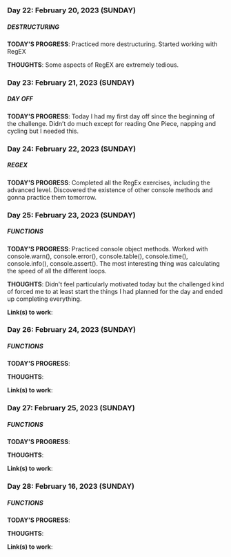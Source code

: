 ### Day 22: February 20, 2023 (SUNDAY)

##### DESTRUCTURING

**TODAY'S PROGRESS**: Practiced more destructuring. Started working with RegEX

**THOUGHTS**: Some aspects of RegEX are extremely tedious.

### Day 23: February 21, 2023 (SUNDAY)

##### DAY OFF

**TODAY'S PROGRESS**: Today I had my first day off since the beginning of the challenge. Didn’t do much except for reading One Piece, napping and cycling but I needed this.

### Day 24: February 22, 2023 (SUNDAY)

##### REGEX

**TODAY'S PROGRESS**: Completed all the RegEx exercises, including the advanced level. Discovered the existence of other console methods and gonna practice them tomorrow.

### Day 25: February 23, 2023 (SUNDAY)

##### FUNCTIONS

**TODAY'S PROGRESS**: Practiced console object methods. Worked with console.warn(), console.error(), console.table(), console.time(), console.info(), console.assert(). The most interesting thing was calculating the speed of all the different loops.

**THOUGHTS**: Didn't feel particularly motivated today but the challenged kind of forced me to at least start the things I had planned for the day and ended up completing everything.

**Link(s) to work**: []()

### Day 26: February 24, 2023 (SUNDAY)

##### FUNCTIONS

**TODAY'S PROGRESS**:

**THOUGHTS**:

**Link(s) to work**: []()

### Day 27: February 25, 2023 (SUNDAY)

##### FUNCTIONS

**TODAY'S PROGRESS**:

**THOUGHTS**:

**Link(s) to work**: []()

### Day 28: February 16, 2023 (SUNDAY)

##### FUNCTIONS

**TODAY'S PROGRESS**:

**THOUGHTS**:

**Link(s) to work**: []()

